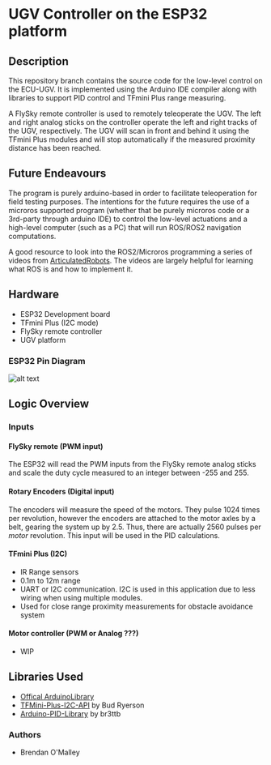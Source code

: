 # UGV Controller on the ESP32 platform

## Description

This repository branch contains the source code for the low-level control on the ECU-UGV. It is implemented using the Arduino IDE compiler along with libraries to support PID control and TFmini Plus range measuring.

A FlySky remote controller is used to remotely teleoperate the UGV. The left and right analog sticks on the controller operate the left and right tracks of the UGV, respectively. The UGV will scan in front and behind it using the TFmini Plus modules and will stop automatically if the measured proximity distance has been reached.

## Future Endeavours

The program is purely arduino-based in order to facilitate teleoperation for field testing purposes. The intentions for the future requires the use of a microros supported program (whether that be purely microros code or a 3rd-party through arduino IDE) to control the low-level actuations and a high-level computer (such as a PC) that will run ROS/ROS2 navigation computations.

A good resource to look into the ROS2/Microros programming a series of videos from [ArticulatedRobots](https://www.youtube.com/playlist?list=PLunhqkrRNRhYAffV8JDiFOatQXuU-NnxT). The videos are largely helpful for learning what ROS is and how to implement it.

## Hardware

- ESP32 Development board
- TFmini Plus (I2C mode)
- FlySky remote controller
- UGV platform

### ESP32 Pin Diagram

![alt text](https://docs.espressif.com/projects/esp-idf/en/latest/esp32/_images/esp32-devkitC-v4-pinout.png)

## Logic Overview

### Inputs

#### FlySky remote (PWM input)

The ESP32 will read the PWM inputs from the FlySky remote analog sticks and scale the duty cycle measured to an integer between -255 and 255.

#### Rotary Encoders (Digital input)

The encoders will measure the speed of the motors. They pulse 1024 times per revolution, however the encoders are attached to the motor axles by a belt, gearing the system up by 2.5. Thus, there are actually 2560 pulses per *motor* revolution. This input will be used in the PID calculations.

#### TFmini Plus (I2C)

- IR Range sensors
- 0.1m to 12m range
- UART or I2C communication. I2C is used in this application due to less wiring when using multiple modules.
- Used for close range proximity measurements for obstacle avoidance system

#### Motor controller (PWM or Analog ???)

- WIP

## Libraries Used

- [Offical ArduinoLibrary](https://www.arduino.cc/reference/en/libraries/)
- [TFMini-Plus-I2C-API](https://github.com/budryerson/TFMini-Plus-I2C) by Bud Ryerson
- [Arduino-PID-Library](https://github.com/br3ttb/Arduino-PID-Library) by br3ttb

### Authors

- Brendan O'Malley
